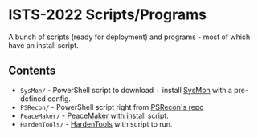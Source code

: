 # ISTS-2022 Scripts/Programs
A bunch of scripts (ready for deployment) and programs - most of which have an install script.

## Contents
- `SysMon/` - PowerShell script to download + install [SysMon](https://docs.microsoft.com/en-us/sysinternals/downloads/sysmon) with a pre-defined config.
- `PSRecon/` - PowerShell script right from [PSRecon's repo](https://github.com/gfoss/PSRecon)
- `PeaceMaker/` - [PeaceMaker](https://github.com/D4stiny/PeaceMaker) with install script.
- `HardenTools/` - [HardenTools](https://github.com/securitywithoutborders/hardentools) with script to run.